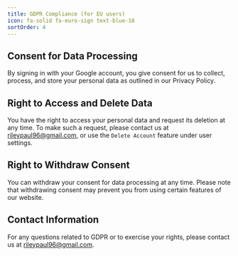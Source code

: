 ```yaml
---
title: GDPR Compliance (for EU users)
icon: fa-solid fa-euro-sign text-blue-10
sortOrder: 4
---
```


## Consent for Data Processing

By signing in with your Google account, you give consent for us to collect, process, and store your personal data as outlined in our Privacy Policy.

## Right to Access and Delete Data

You have the right to access your personal data and request its deletion at any time. To make such a request, please contact us at [rileypaul96@gmail.com](mailto:rileypaul96@gmail.com), or use the `Delete Account` feature under user settings.

## Right to Withdraw Consent

You can withdraw your consent for data processing at any time. Please note that withdrawing consent may prevent you from using certain features of our website.

## Contact Information

For any questions related to GDPR or to exercise your rights, please contact us at [rileypaul96@gmail.com](mailto:rileypaul96@gmail.com).
